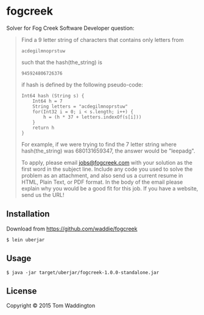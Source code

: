 # fogcreek

Solver for Fog Creek Software Developer question:

> Find a 9 letter string of characters that contains only letters from
>
>     acdegilmnoprstuw
>
> such that the hash(the_string) is
>
>     945924806726376
>
> if hash is defined by the following pseudo-code:
>
>
>     Int64 hash (String s) {
>         Int64 h = 7
>         String letters = "acdegilmnoprstuw"
>         for(Int32 i = 0; i < s.length; i++) {
>             h = (h * 37 + letters.indexOf(s[i]))
>         }
>         return h
>     }
>
> For example, if we were trying to find the 7 letter string where
> hash(the_string) was 680131659347, the answer would be "leepadg".
>
> To apply, please email jobs@fogcreek.com with your solution as the first word
> in the subject line. Include any code you used to solve the problem as an
> attachment, and also send us a current resume in HTML, Plain Text, or PDF
> format. In the body of the email please explain why you would be a good fit
> for this job. If you have a website, send us the URL!

## Installation

Download from https://github.com/waddie/fogcreek

    $ lein uberjar

## Usage

    $ java -jar target/uberjar/fogcreek-1.0.0-standalone.jar

## License

Copyright © 2015 Tom Waddington
